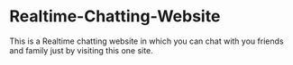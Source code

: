 # Realtime-Chatting-Website
This is a Realtime chatting website in which you can chat with you friends and family just by visiting this one site.
